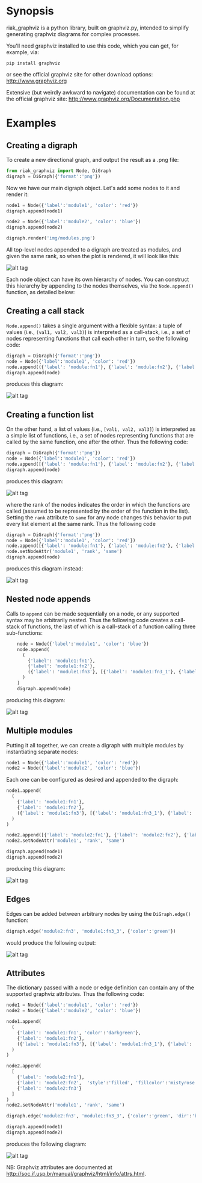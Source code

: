 # Synopsis

riak_graphviz is a python library, built on graphviz.py, intended to
simplify generating graphviz diagrams for complex processes.

You'll need graphviz installed to use this code, which you can get,
for example, via:

```pip install graphviz```

or see the official graphviz site for other download options: http://www.graphviz.org

Extensive (but weirdly awkward to navigate) documentation can be found at the official graphviz site: http://www.graphviz.org/Documentation.php

# Examples

## Creating a digraph

To create a new directional graph, and output the result as a .png file:

```python
from riak_graphviz import Node, DiGraph
digraph = DiGraph({'format':'png'})
```
Now we have our main digraph object.  Let's add some nodes to it and render it:

```python
node1 = Node({'label':'module1', 'color': 'red'})
digraph.append(node1)

node2 = Node({'label':'module2', 'color': 'blue'})
digraph.append(node2)

digraph.render('img/modules.png')

```

All top-level nodes appended to a digraph are treated as modules, and
given the same rank, so when the plot is rendered, it will look like this:

![alt tag](https://github.com/erikleitch/riak_graphviz/blob/master/img/modules.png)

Each node object can have its own hierarchy of nodes.  You can
construct this hierarchy by appending to the nodes themselves, via the
```Node.append()``` function, as detailed below:

## Creating a call stack

```Node.append()``` takes a single argument with a flexible syntax: a tuple of values (i.e., ```(val1, val2,
val3)```) is interpreted as a call-stack, i.e., a set of nodes
representing functions that call each other in turn, so the following code:

```python
digraph = DiGraph({'format':'png'})
node = Node({'label':'module1', 'color': 'red'})
node.append(({'label': 'module:fn1'}, {'label': 'module:fn2'}, {'label': 'module:fn3'}))
digraph.append(node)
```

produces this diagram:

![alt tag](https://github.com/erikleitch/riak_graphviz/blob/master/img/call_stack.png)

## Creating a function list

On the other hand, a list of values (i.e., ```[val1, val2, val3]```)
is interpreted as a simple list of functions, i.e., a set of nodes
representing functions that are called by the same function, one after
the other.  Thus the following code:

```python
digraph = DiGraph({'format':'png'})
node = Node({'label':'module1', 'color': 'red'})
node.append([{'label': 'module:fn1'}, {'label': 'module:fn2'}, {'label': 'module:fn3'}])
digraph.append(node)
```

produces this diagram:

![alt tag](https://github.com/erikleitch/riak_graphviz/blob/master/img/function_list.png)

where the rank of the nodes indicates the order in which the functions
are called (assumed to be represented by the order of the function in
the list).  Setting the ```rank``` attribute to ```same``` for any
node changes this behavior to put every list element at the same rank.
Thus the following code

```python
digraph = DiGraph({'format':'png'})
node = Node({'label':'module1', 'color': 'red'})
node.append([{'label': 'module:fn1'}, {'label': 'module:fn2'}, {'label': 'module:fn3'}])
node.setNodeAttr('module1', 'rank', 'same')
digraph.append(node)
```

produces this diagram instead:

![alt tag](https://github.com/erikleitch/riak_graphviz/blob/master/img/function_list_same_rank.png)

## Nested node appends

Calls to ```append``` can be made sequentially on a node, or any
supported syntax may be arbitrarily nested.  Thus the following code
creates a call-stack of functions, the last of which is a call-stack
of a function calling three sub-functions:

```python
    node = Node({'label':'module1', 'color': 'blue'})
    node.append(
      (
        {'label': 'module1:fn1'},
        {'label': 'module1:fn2'},
        ({'label': 'module1:fn3'}, [{'label': 'module1:fn3_1'}, {'label': 'module1:fn3_2'}, {'label': 'module1:fn3_3'}]),
      )
    )
    digraph.append(node)
```
producing this diagram:

![alt tag](https://github.com/erikleitch/riak_graphviz/blob/master/img/nested.png)

## Multiple modules

Putting it all together, we can create a digraph with multiple modules
by instantiating separate nodes:

```python
node1 = Node({'label':'module1', 'color': 'red'})
node2 = Node({'label':'module2', 'color': 'blue'})
```

Each one can be configured as desired and appended to the digraph:

```python
node1.append(
  (
    {'label': 'module1:fn1'},
    {'label': 'module1:fn2'},
    ({'label': 'module1:fn3'}, [{'label': 'module1:fn3_1'}, {'label': 'module1:fn3_2'}, {'label': 'module1:fn3_3'}]),
  )
)

node2.append([{'label': 'module2:fn1'}, {'label': 'module2:fn2'}, {'label': 'module2:fn3'}])
node2.setNodeAttr('module1', 'rank', 'same')

digraph.append(node1)
digraph.append(node2)
```
producing this diagram:

![alt tag](https://github.com/erikleitch/riak_graphviz/blob/master/img/multi_module.png)

## Edges

Edges can be added between arbitrary nodes by using the ```DiGraph.edge()``` function:

```python
digraph.edge('module2:fn3', 'module1:fn3_3', {'color':'green'})
```

would produce the following output:

![alt tag](https://github.com/erikleitch/riak_graphviz/blob/master/img/multi_module_with_edge.png)

## Attributes

The dictionary passed with a node or edge definition can contain any of the supported graphviz attributes.  Thus the following code:

```python
node1 = Node({'label':'module1', 'color': 'red'})
node2 = Node({'label':'module2', 'color': 'blue'})

node1.append(
  (
    {'label': 'module1:fn1', 'color':'darkgreen'},
    {'label': 'module1:fn2'},
    ({'label': 'module1:fn3'}, [{'label': 'module1:fn3_1'}, {'label': 'module1:fn3_2'}, {'label': 'module1:fn3_3'}]),
  )
)

node2.append(
  [
    {'label': 'module2:fn1'},
    {'label': 'module2:fn2',  'style':'filled', 'fillcolor':'mistyrose'},
    {'label': 'module2:fn3'}
  ]
)
node2.setNodeAttr('module1', 'rank', 'same')

digraph.edge('module2:fn3', 'module1:fn3_3', {'color':'green', 'dir':'both', 'label':'gen_server:send'})

digraph.append(node1)
digraph.append(node2)
```

produces the following diagram:

![alt tag](https://github.com/erikleitch/riak_graphviz/blob/master/img/multi_module_with_attr.png)

NB: Graphviz attributes are documented at http://soc.if.usp.br/manual/graphviz/html/info/attrs.html.

